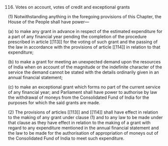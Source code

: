 116. Votes on account, votes of credit and exceptional grants

(1) Notwithstanding anything in the foregoing provisions of this Chapter, the House of the People shall have power—

(a) to make any grant in advance in respect of the estimated expenditure for a part of any financial year pending the completion of the procedure prescribed in article [[113]] for the voting of such grant and the passing of the law in accordance with the provisions of article [[114]] in relation to that expenditure;

(b) to make a grant for meeting an unexpected demand upon the resources of India when on account of the magnitude or the indefinite character of the service the demand cannot be stated with the details ordinarily given in an annual financial statement;

(c) to make an exceptional grant which forms no part of the current service of any financial year; and Parliament shall have power to authorise by law the withdrawal of moneys from the Consolidated Fund of India for the purposes for which the said grants are made.

(2) The provisions of articles [[113]] and [[114]] shall have effect in relation to the making of any grant under clause (1) and to any law to be made under that clause as they have effect in relation to the making of a grant with regard to any expenditure mentioned in the annual financial statement and the law to be made for the authorisation of appropriation of moneys out of the Consolidated Fund of India to meet such expenditure.

